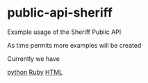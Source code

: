 # public-api-sheriff
Example usage of the Sheriff Public API

As time permits more examples will be created

Currently we have

[python](python)
[Ruby](ruby)
[HTML](html)